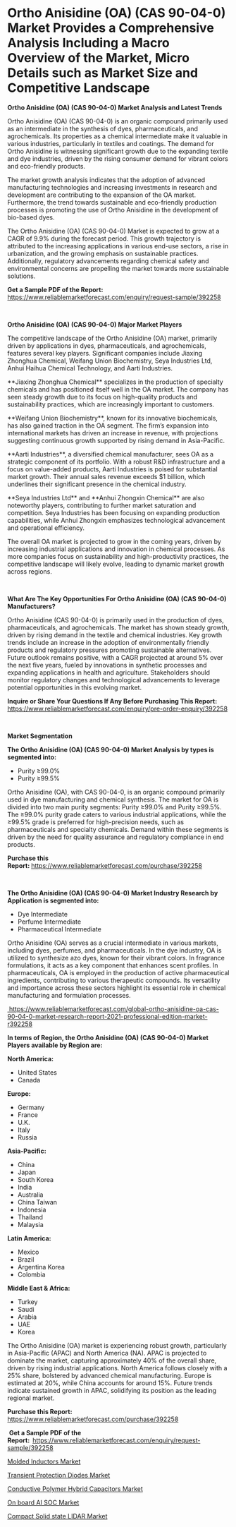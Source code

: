 <p><h1>Ortho Anisidine (OA) (CAS 90-04-0) Market Provides a Comprehensive Analysis Including a Macro Overview of the Market, Micro Details such as Market Size and Competitive Landscape</h1></p><p><strong>Ortho Anisidine (OA) (CAS 90-04-0) Market Analysis and Latest Trends</strong></p>
<p><p>Ortho Anisidine (OA) (CAS 90-04-0) is an organic compound primarily used as an intermediate in the synthesis of dyes, pharmaceuticals, and agrochemicals. Its properties as a chemical intermediate make it valuable in various industries, particularly in textiles and coatings. The demand for Ortho Anisidine is witnessing significant growth due to the expanding textile and dye industries, driven by the rising consumer demand for vibrant colors and eco-friendly products.</p><p>The market growth analysis indicates that the adoption of advanced manufacturing technologies and increasing investments in research and development are contributing to the expansion of the OA market. Furthermore, the trend towards sustainable and eco-friendly production processes is promoting the use of Ortho Anisidine in the development of bio-based dyes.</p><p>The Ortho Anisidine (OA) (CAS 90-04-0) Market is expected to grow at a CAGR of 9.9% during the forecast period. This growth trajectory is attributed to the increasing applications in various end-use sectors, a rise in urbanization, and the growing emphasis on sustainable practices. Additionally, regulatory advancements regarding chemical safety and environmental concerns are propelling the market towards more sustainable solutions.</p></p>
<p><strong>Get a Sample PDF of the Report:&nbsp;</strong> <a href="https://www.reliablemarketforecast.com/enquiry/request-sample/392258?utm_campaign=1159&utm_medium=2&utm_source=Github&utm_content=ia&utm_term=26102024&utm_id=ortho-anisidine-oa-cas-90-04-0">https://www.reliablemarketforecast.com/enquiry/request-sample/392258</a></p>
<p>&nbsp;</p>
<p><strong>Ortho Anisidine (OA) (CAS 90-04-0) Major Market Players</strong></p>
<p><p>The competitive landscape of the Ortho Anisidine (OA) market, primarily driven by applications in dyes, pharmaceuticals, and agrochemicals, features several key players. Significant companies include Jiaxing Zhonghua Chemical, Weifang Union Biochemistry, Seya Industries Ltd, Anhui Haihua Chemical Technology, and Aarti Industries.</p><p>**Jiaxing Zhonghua Chemical** specializes in the production of specialty chemicals and has positioned itself well in the OA market. The company has seen steady growth due to its focus on high-quality products and sustainability practices, which are increasingly important to customers.</p><p>**Weifang Union Biochemistry**, known for its innovative biochemicals, has also gained traction in the OA segment. The firm’s expansion into international markets has driven an increase in revenue, with projections suggesting continuous growth supported by rising demand in Asia-Pacific.</p><p>**Aarti Industries**, a diversified chemical manufacturer, sees OA as a strategic component of its portfolio. With a robust R&D infrastructure and a focus on value-added products, Aarti Industries is poised for substantial market growth. Their annual sales revenue exceeds $1 billion, which underlines their significant presence in the chemical industry.</p><p>**Seya Industries Ltd** and **Anhui Zhongxin Chemical** are also noteworthy players, contributing to further market saturation and competition. Seya Industries has been focusing on expanding production capabilities, while Anhui Zhongxin emphasizes technological advancement and operational efficiency.</p><p>The overall OA market is projected to grow in the coming years, driven by increasing industrial applications and innovation in chemical processes. As more companies focus on sustainability and high-productivity practices, the competitive landscape will likely evolve, leading to dynamic market growth across regions.</p></p>
<p>&nbsp;</p>
<p><strong>What Are The Key Opportunities For Ortho Anisidine (OA) (CAS 90-04-0) Manufacturers?</strong></p>
<p><p>Ortho Anisidine (CAS 90-04-0) is primarily used in the production of dyes, pharmaceuticals, and agrochemicals. The market has shown steady growth, driven by rising demand in the textile and chemical industries. Key growth trends include an increase in the adoption of environmentally friendly products and regulatory pressures promoting sustainable alternatives. Future outlook remains positive, with a CAGR projected at around 5% over the next five years, fueled by innovations in synthetic processes and expanding applications in health and agriculture. Stakeholders should monitor regulatory changes and technological advancements to leverage potential opportunities in this evolving market.</p></p>
<p><strong>Inquire or Share Your Questions If Any Before Purchasing This Report:</strong> <a href="https://www.reliablemarketforecast.com/enquiry/pre-order-enquiry/392258?utm_campaign=1159&utm_medium=2&utm_source=Github&utm_content=ia&utm_term=26102024&utm_id=ortho-anisidine-oa-cas-90-04-0">https://www.reliablemarketforecast.com/enquiry/pre-order-enquiry/392258</a></p>
<p>&nbsp;</p>
<p><strong>Market Segmentation</strong></p>
<p><strong>The Ortho Anisidine (OA) (CAS 90-04-0) Market Analysis by types is segmented into:</strong></p>
<p><ul><li>Purity ≥99.0%</li><li>Purity ≥99.5%</li></ul></p>
<p><p>Ortho Anisidine (OA), with CAS 90-04-0, is an organic compound primarily used in dye manufacturing and chemical synthesis. The market for OA is divided into two main purity segments: Purity ≥99.0% and Purity ≥99.5%. The ≥99.0% purity grade caters to various industrial applications, while the ≥99.5% grade is preferred for high-precision needs, such as pharmaceuticals and specialty chemicals. Demand within these segments is driven by the need for quality assurance and regulatory compliance in end products.</p></p>
<p><strong>Purchase this Report:&nbsp;</strong><a href="https://www.reliablemarketforecast.com/purchase/392258?utm_campaign=1159&utm_medium=2&utm_source=Github&utm_content=ia&utm_term=26102024&utm_id=ortho-anisidine-oa-cas-90-04-0">https://www.reliablemarketforecast.com/purchase/392258</a></p>
<p>&nbsp;</p>
<p><strong>The Ortho Anisidine (OA) (CAS 90-04-0) Market Industry Research by Application is segmented into:</strong></p>
<p><ul><li>Dye Intermediate</li><li>Perfume Intermediate</li><li>Pharmaceutical Intermediate</li></ul></p>
<p><p>Ortho Anisidine (OA) serves as a crucial intermediate in various markets, including dyes, perfumes, and pharmaceuticals. In the dye industry, OA is utilized to synthesize azo dyes, known for their vibrant colors. In fragrance formulations, it acts as a key component that enhances scent profiles. In pharmaceuticals, OA is employed in the production of active pharmaceutical ingredients, contributing to various therapeutic compounds. Its versatility and importance across these sectors highlight its essential role in chemical manufacturing and formulation processes.</p></p>
<p><a href="https://www.reliablemarketforecast.com/global-ortho-anisidine-oa-cas-90-04-0-market-research-report-2021-professional-edition-market-r392258?utm_campaign=1159&utm_medium=2&utm_source=Github&utm_content=ia&utm_term=26102024&utm_id=ortho-anisidine-oa-cas-90-04-0">&nbsp;https://www.reliablemarketforecast.com/global-ortho-anisidine-oa-cas-90-04-0-market-research-report-2021-professional-edition-market-r392258</a></p>
<p><strong>In terms of Region, the Ortho Anisidine (OA) (CAS 90-04-0) Market Players available by Region are:</strong></p>
<p>
    <p> <strong> North America: </strong>
        <ul>
            <li>United States</li>
            <li>Canada</li>
        </ul>
        </p> 
    <p> <strong> Europe: </strong>
        <ul>
            <li>Germany</li>
            <li>France</li>
            <li>U.K.</li>
            <li>Italy</li>
            <li>Russia</li>
        </ul>
        </p> 
    <p> <strong> Asia-Pacific: </strong>
        <ul>
            <li>China</li>
            <li>Japan</li>
            <li>South Korea</li>
            <li>India</li>
            <li>Australia</li>
            <li>China Taiwan</li>
            <li>Indonesia</li>
            <li>Thailand</li>
            <li>Malaysia</li>
        </ul>
        </p> 
    <p> <strong> Latin America: </strong>
        <ul>
            <li>Mexico</li>
            <li>Brazil</li>
            <li>Argentina Korea</li>
            <li>Colombia</li>
        </ul>
        </p> 
    <p> <strong> Middle East & Africa: </strong>
        <ul>
            <li>Turkey</li>
            <li>Saudi</li>
            <li>Arabia</li>
            <li>UAE</li>
            <li>Korea</li>
        </ul>
    </p>
    </p>
<p><p>The Ortho Anisidine (OA) market is experiencing robust growth, particularly in Asia-Pacific (APAC) and North America (NA). APAC is projected to dominate the market, capturing approximately 40% of the overall share, driven by rising industrial applications. North America follows closely with a 25% share, bolstered by advanced chemical manufacturing. Europe is estimated at 20%, while China accounts for around 15%. Future trends indicate sustained growth in APAC, solidifying its position as the leading regional market.</p></p>
<p><strong>Purchase this Report: </strong><a href="https://www.reliablemarketforecast.com/purchase/392258?utm_campaign=1159&utm_medium=2&utm_source=Github&utm_content=ia&utm_term=26102024&utm_id=ortho-anisidine-oa-cas-90-04-0">https://www.reliablemarketforecast.com/purchase/392258</a></p>
<p>&nbsp;<strong>Get a Sample PDF of the Report:&nbsp;&nbsp;</strong><a href="https://www.reliablemarketforecast.com/enquiry/request-sample/392258?utm_campaign=1159&utm_medium=2&utm_source=Github&utm_content=ia&utm_term=26102024&utm_id=ortho-anisidine-oa-cas-90-04-0">https://www.reliablemarketforecast.com/enquiry/request-sample/392258</a></p>
<p><strong></strong></p>
<p><p><a href="https://www.linkedin.com/pulse/evolution-molded-inductors-market-key-shifts-from-2024-2031-hmxle?utm_campaign=1159&utm_medium=2&utm_source=Github&utm_content=ia&utm_term=26102024&utm_id=ortho-anisidine-oa-cas-90-04-0">Molded Inductors Market</a></p><p><a href="https://www.linkedin.com/pulse/emerging-opportunities-challenges-global-transient-protection-hbwfe?utm_campaign=1159&utm_medium=2&utm_source=Github&utm_content=ia&utm_term=26102024&utm_id=ortho-anisidine-oa-cas-90-04-0">Transient Protection Diodes Market</a></p><p><a href="https://www.linkedin.com/pulse/conductive-polymer-hybrid-capacitors-market-ecosystem-bhvke?utm_campaign=1159&utm_medium=2&utm_source=Github&utm_content=ia&utm_term=26102024&utm_id=ortho-anisidine-oa-cas-90-04-0">Conductive Polymer Hybrid Capacitors Market</a></p><p><a href="https://www.linkedin.com/pulse/board-ai-soc-market-forecasts-trends-impact-analysis-2024-rzu3e?utm_campaign=1159&utm_medium=2&utm_source=Github&utm_content=ia&utm_term=26102024&utm_id=ortho-anisidine-oa-cas-90-04-0">On board AI SOC Market</a></p><p><a href="https://www.linkedin.com/pulse/decoding-compact-solid-state-lidar-market-signals-growth-lcbde?utm_campaign=1159&utm_medium=2&utm_source=Github&utm_content=ia&utm_term=26102024&utm_id=ortho-anisidine-oa-cas-90-04-0">Compact Solid state LIDAR Market</a></p></p>